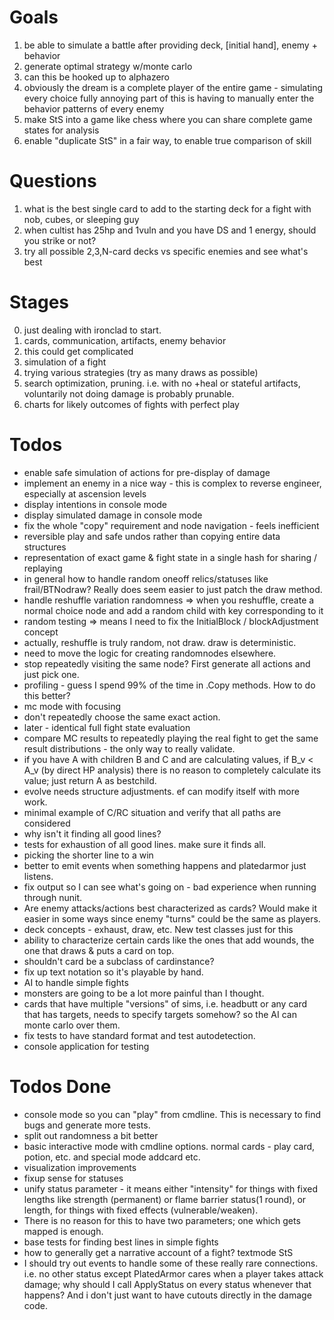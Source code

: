 ﻿Goals
==

1. be able to simulate a battle after providing deck, [initial hand], enemy + behavior
2. generate optimal strategy w/monte carlo
3. can this be hooked up to alphazero
4. obviously the dream is a complete player of the entire game - simulating every choice fully
	annoying part of this is having to manually enter the behavior patterns of every enemy
5. make StS into a game like chess where you can share complete game states for analysis
6. enable "duplicate StS" in a fair way, to enable true comparison of skill

Questions
==
1. what is the best single card to add to the starting deck for a fight with nob, cubes, or sleeping guy
2. when cultist has 25hp and 1vuln and you have DS and 1 energy, should you strike or not?
3. try all possible 2,3,N-card decks vs specific enemies and see what's best

Stages
==

0. just dealing with ironclad to start.
1. cards, communication, artifacts, enemy behavior
2. this could get complicated
3. simulation of a fight
4. trying various strategies (try as many draws as possible)
5. search optimization, pruning.  i.e. with no +heal or stateful artifacts, voluntarily not doing damage is probably prunable.
6. charts for likely outcomes of fights with perfect play

Todos
==
 - enable safe simulation of actions for pre-display of damage
 - implement an enemy in a nice way - this is complex to reverse engineer, especially at ascension levels
 - display intentions in console mode
 - display simulated damage in console mode
 - fix the whole "copy" requirement and node navigation - feels inefficient
 - reversible play and safe undos rather than copying entire data structures
 - representation of exact game & fight state in a single hash for sharing / replaying
 - in general how to handle random oneoff relics/statuses like frail/BTNodraw?  Really does seem easier to just patch the draw method.
 - handle reshuffle variation randomness => when you reshuffle, create a normal choice node and add a random child with key corresponding to it
 - random testing => means I need to fix the InitialBlock / blockAdjustment concept
 - actually, reshuffle is truly random, not draw. draw is deterministic.
 - need to move the logic for creating randomnodes elsewhere.
 - stop repeatedly visiting the same node?  First generate all actions and just pick one.
 - profiling - guess I spend 99% of the time in .Copy methods.  How to do this better?
 - mc mode with focusing
 - don't repeatedly choose the same exact action.
 - later - identical full fight state evaluation
 - compare MC results to repeatedly playing the real fight to get the same result distributions - the only way to really validate.
  - if you have A with children B and C and are calculating values, if B_v < A_v (by direct HP analysis) there is no reason to completely calculate its value; just return A as bestchild.
 - evolve needs structure adjustments.  ef can modify itself with more work.
 - minimal example of C/RC situation and verify that all paths are considered
 - why isn't it finding all good lines?
 - tests for exhaustion of all good lines. make sure it finds all.
 - picking the shorter line to a win 
 - better to emit events when something happens and platedarmor just listens.
 - fix output so I can see what's going on - bad experience when running through nunit.
 - Are enemy attacks/actions best characterized as cards?  Would make it easier in some ways since enemy "turns" could be the same as players.
 - deck concepts - exhaust, draw, etc.  New test classes just for this
 - ability to characterize certain cards like the ones that add wounds, the one that draws & puts a card on top.
 - shouldn't card be a subclass of cardinstance?
 - fix up text notation so it's playable by hand.
 - AI to handle simple fights
 - monsters are going to be a lot more painful than I thought.
 - cards that have multiple "versions" of sims, i.e. headbutt or any card that has targets, needs to specify targets somehow? so the AI can monte carlo over them.
 - fix tests to have standard format and test autodetection.
 - console application for testing
 

Todos Done
==
 - console mode so you can "play" from cmdline. This is necessary to find bugs and generate more tests.
 - split out randomness a bit better
 - basic interactive mode with cmdline options.  normal cards - play card, potion, etc. and special mode addcard etc.
 - visualization improvements
 - fixup sense for statuses
 - unify status parameter - it means either "intensity" for things with fixed lengths like strength (permanent) or flame barrier status(1 round), or length, for things with fixed effects (vulnerable/weaken).
 - There is no reason for this to have two parameters; one which gets mapped is enough.
 - base tests for finding best lines in simple fights
 - how to generally get a narrative account of a fight?  textmode StS
 - I should try out events to handle some of these really rare connections. i.e. no other status except PlatedArmor cares when a player takes attack damage; why should I call ApplyStatus on every status whenever that happens?  And i don't just want to have cutouts directly in the damage code.